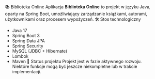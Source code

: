 📚 Biblioteka Online 
Aplikacja **Biblioteka Online** to projekt w języku Java, oparty na Spring Boot, umożliwiający zarządzanie książkami, autorami, użytkownikami oraz procesem wypożyczeń.
🛠️ Stos technologiczny
- Java 17
- Spring Boot 3
- Spring Data JPA
- Spring Security
- MySQL (JDBC + Hibernate)
- Lombok
- Maven
🚧 Status projektu
Projekt jest w fazie aktywnego rozwoju. Niektóre funkcje mogą być jeszcze niekompletne lub w trakcie implementacji.
